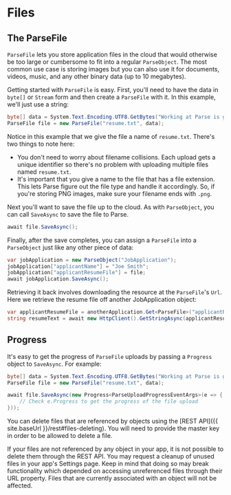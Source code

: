 # Files

## The ParseFile

`ParseFile` lets you store application files in the cloud that would otherwise be too large or cumbersome to fit into a regular `ParseObject`. The most common use case is storing images but you can also use it for documents, videos, music, and any other binary data (up to 10 megabytes).

Getting started with `ParseFile` is easy. First, you'll need to have the data in `byte[]` or `Stream` form and then create a `ParseFile` with it. In this example, we'll just use a string:

```cs
byte[] data = System.Text.Encoding.UTF8.GetBytes("Working at Parse is great!");
ParseFile file = new ParseFile("resume.txt", data);
```

Notice in this example that we give the file a name of `resume.txt`. There's two things to note here:

*   You don't need to worry about filename collisions. Each upload gets a unique identifier so there's no problem with uploading multiple files named `resume.txt`.
*   It's important that you give a name to the file that has a file extension. This lets Parse figure out the file type and handle it accordingly. So, if you're storing PNG images, make sure your filename ends with `.png`.

Next you'll want to save the file up to the cloud. As with `ParseObject`, you can call `SaveAsync` to save the file to Parse.

```cs
await file.SaveAsync();
```

Finally, after the save completes, you can assign a `ParseFile` into a `ParseObject` just like any other piece of data:

```cs
var jobApplication = new ParseObject("JobApplication");
jobApplication["applicantName"] = "Joe Smith";
jobApplication["applicantResumeFile"] = file;
await jobApplication.SaveAsync();
```

Retrieving it back involves downloading the resource at the `ParseFile`'s `Url`. Here we retrieve the resume file off another JobApplication object:

```cs
var applicantResumeFile = anotherApplication.Get<ParseFile>("applicantResumeFile");
string resumeText = await new HttpClient().GetStringAsync(applicantResumeFile.Url);
```

## Progress

It's easy to get the progress of `ParseFile` uploads by passing a `Progress` object to `SaveAsync`. For example:

```cs
byte[] data = System.Text.Encoding.UTF8.GetBytes("Working at Parse is great!");
ParseFile file = new ParseFile("resume.txt", data);

await file.SaveAsync(new Progress<ParseUploadProgressEventArgs>(e => {
    // Check e.Progress to get the progress of the file upload
}));
```

You can delete files that are referenced by objects using the [REST API]({{ site.baseUrl }}/rest#files-deleting). You will need to provide the master key in order to be allowed to delete a file.

If your files are not referenced by any object in your app, it is not possible to delete them through the REST API. You may request a cleanup of unused files in your app's Settings page. Keep in mind that doing so may break functionality which depended on accessing unreferenced files through their URL property. Files that are currently associated with an object will not be affected.
